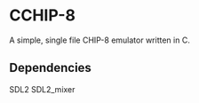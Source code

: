 # CCHIP-8 #
A simple, single file CHIP-8 emulator written in C.

## Dependencies ##
SDL2
SDL2\_mixer
